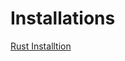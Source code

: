 # Installations

[Rust Installtion](https://github.com/Mohit888-R/Installations/blob/main/rust_installation.md)
